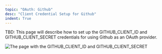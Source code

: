 ```yaml
---
topic: "OAuth: Github"
desc: "Client Credential Setup for Github"
indent: True
---
```


TBD: This page will describe how to set up the GITHUB_CLIENT_ID and GITHUB_CLIENT_SECRET credentials for using Github as an OAuth provider.

![The page with the GITHUB_CLIENT_ID and GITHUB_CLIENT_SECRET](/webapps/oauth/github-client-id-and-client-secret-example.png)
